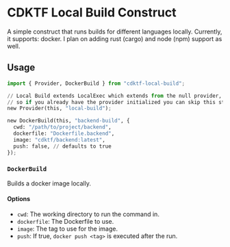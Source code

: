 # CDKTF Local Build Construct

A simple construct that runs builds for different languages locally.
Currently, it supports: docker. I plan on adding rust (cargo) and node (npm) support as well.

## Usage

```python
import { Provider, DockerBuild } from "cdktf-local-build";

// Local Build extends LocalExec which extends from the null provider,
// so if you already have the provider initialized you can skip this step
new Provider(this, "local-build");

new DockerBuild(this, "backend-build", {
  cwd: "/path/to/project/backend",
  dockerfile: "Dockerfile.backend",
  image: "cdktf/backend:latest",
  push: false, // defaults to true
});
```

### `DockerBuild`

Builds a docker image locally.

#### Options

* `cwd`: The working directory to run the command in.
* `dockerfile`: The Dockerfile to use.
* `image`: The tag to use for the image.
* `push`: If true, `docker push <tag>` is executed after the run.
